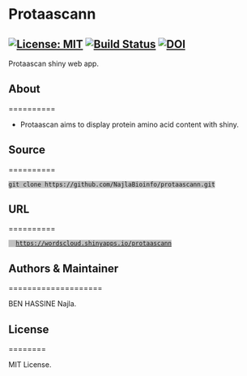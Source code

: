 # Protaascann
[![License: MIT](https://img.shields.io/badge/License-MIT-yellow.svg)](https://opensource.org/licenses/MIT) [![Build Status](https://travis-ci.org/NajlaBioinfo/ProtAAScann.svg?branch=master)](https://travis-ci.org/NajlaBioinfo/ProtAAScann) [![DOI](https://zenodo.org/badge/DOI/10.5281/zenodo.1115636.svg)](https://doi.org/10.5281/zenodo.1115636)
--------------------------------------

Protaascan shiny web app.


## About
==========

* Protaascan aims to display protein amino acid content with shiny.
	
## Source
==========

<pre><code style='background: #C0C0C0;'>git clone https://github.com/NajlaBioinfo/protaascann.git</code></pre>

## URL
==========

<pre><code style='background: #C0C0C0;'>  <a href="https://wordscloud.shinyapps.io/protaascann">https://wordscloud.shinyapps.io/protaascann</a></code></pre>

## Authors & Maintainer
====================

BEN HASSINE Najla.

## License
========

MIT License.
